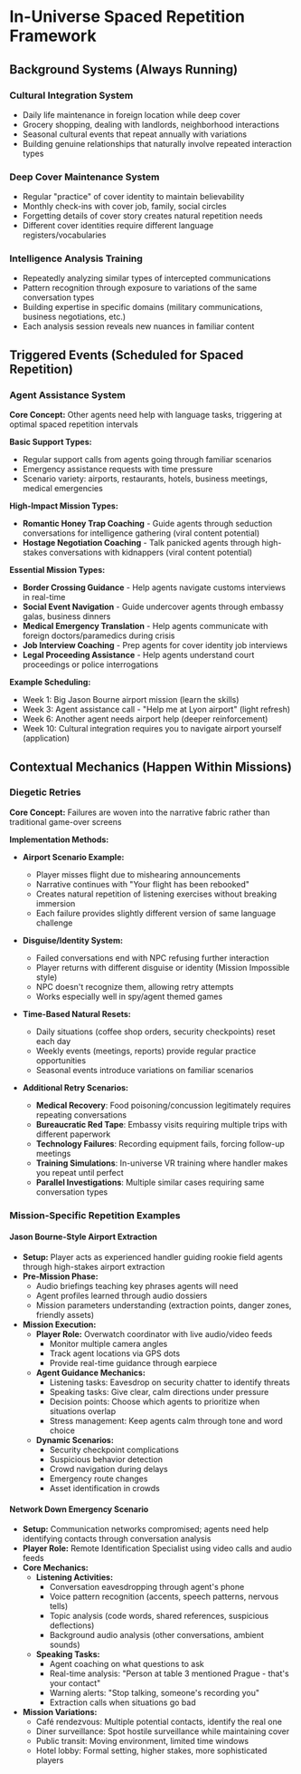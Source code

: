 # In-Universe Spaced Repetition Framework

## Background Systems (Always Running)

### Cultural Integration System

- Daily life maintenance in foreign location while deep cover
- Grocery shopping, dealing with landlords, neighborhood interactions
- Seasonal cultural events that repeat annually with variations
- Building genuine relationships that naturally involve repeated interaction types

### Deep Cover Maintenance System

- Regular "practice" of cover identity to maintain believability
- Monthly check-ins with cover job, family, social circles
- Forgetting details of cover story creates natural repetition needs
- Different cover identities require different language registers/vocabularies

### Intelligence Analysis Training

- Repeatedly analyzing similar types of intercepted communications
- Pattern recognition through exposure to variations of the same conversation types
- Building expertise in specific domains (military communications, business negotiations, etc.)
- Each analysis session reveals new nuances in familiar content

## Triggered Events (Scheduled for Spaced Repetition)

### Agent Assistance System

**Core Concept:** Other agents need help with language tasks, triggering at optimal spaced repetition intervals

**Basic Support Types:**

- Regular support calls from agents going through familiar scenarios
- Emergency assistance requests with time pressure
- Scenario variety: airports, restaurants, hotels, business meetings, medical emergencies

**High-Impact Mission Types:**

- **Romantic Honey Trap Coaching** - Guide agents through seduction conversations for intelligence gathering (viral content potential)
- **Hostage Negotiation Coaching** - Talk panicked agents through high-stakes conversations with kidnappers (viral content potential)

**Essential Mission Types:**

- **Border Crossing Guidance** - Help agents navigate customs interviews in real-time
- **Social Event Navigation** - Guide undercover agents through embassy galas, business dinners
- **Medical Emergency Translation** - Help agents communicate with foreign doctors/paramedics during crisis
- **Job Interview Coaching** - Prep agents for cover identity job interviews
- **Legal Proceeding Assistance** - Help agents understand court proceedings or police interrogations

**Example Scheduling:**

- Week 1: Big Jason Bourne airport mission (learn the skills)
- Week 3: Agent assistance call - "Help me at Lyon airport" (light refresh)
- Week 6: Another agent needs airport help (deeper reinforcement)
- Week 10: Cultural integration requires you to navigate airport yourself (application)

## Contextual Mechanics (Happen Within Missions)

### Diegetic Retries

**Core Concept:** Failures are woven into the narrative fabric rather than traditional game-over screens

**Implementation Methods:**

- **Airport Scenario Example:**
  - Player misses flight due to mishearing announcements
  - Narrative continues with "Your flight has been rebooked"
  - Creates natural repetition of listening exercises without breaking immersion
  - Each failure provides slightly different version of same language challenge

- **Disguise/Identity System:**
  - Failed conversations end with NPC refusing further interaction
  - Player returns with different disguise or identity (Mission Impossible style)
  - NPC doesn't recognize them, allowing retry attempts
  - Works especially well in spy/agent themed games

- **Time-Based Natural Resets:**
  - Daily situations (coffee shop orders, security checkpoints) reset each day
  - Weekly events (meetings, reports) provide regular practice opportunities
  - Seasonal events introduce variations on familiar scenarios

- **Additional Retry Scenarios:**
  - **Medical Recovery**: Food poisoning/concussion legitimately requires repeating conversations
  - **Bureaucratic Red Tape**: Embassy visits requiring multiple trips with different paperwork
  - **Technology Failures**: Recording equipment fails, forcing follow-up meetings
  - **Training Simulations**: In-universe VR training where handler makes you repeat until perfect
  - **Parallel Investigations**: Multiple similar cases requiring same conversation types

### Mission-Specific Repetition Examples

#### Jason Bourne-Style Airport Extraction

- **Setup:** Player acts as experienced handler guiding rookie field agents through high-stakes airport extraction
- **Pre-Mission Phase:**
  - Audio briefings teaching key phrases agents will need
  - Agent profiles learned through audio dossiers
  - Mission parameters understanding (extraction points, danger zones, friendly assets)
- **Mission Execution:**
  - **Player Role:** Overwatch coordinator with live audio/video feeds
    - Monitor multiple camera angles
    - Track agent locations via GPS dots
    - Provide real-time guidance through earpiece
  - **Agent Guidance Mechanics:**
    - Listening tasks: Eavesdrop on security chatter to identify threats
    - Speaking tasks: Give clear, calm directions under pressure
    - Decision points: Choose which agents to prioritize when situations overlap
    - Stress management: Keep agents calm through tone and word choice
  - **Dynamic Scenarios:**
    - Security checkpoint complications
    - Suspicious behavior detection
    - Crowd navigation during delays
    - Emergency route changes
    - Asset identification in crowds

#### Network Down Emergency Scenario

- **Setup:** Communication networks compromised; agents need help identifying contacts through conversation analysis
- **Player Role:** Remote Identification Specialist using video calls and audio feeds
- **Core Mechanics:**
  - **Listening Activities:**
    - Conversation eavesdropping through agent's phone
    - Voice pattern recognition (accents, speech patterns, nervous tells)
    - Topic analysis (code words, shared references, suspicious deflections)
    - Background audio analysis (other conversations, ambient sounds)
  - **Speaking Tasks:**
    - Agent coaching on what questions to ask
    - Real-time analysis: "Person at table 3 mentioned Prague - that's your contact"
    - Warning alerts: "Stop talking, someone's recording you"
    - Extraction calls when situations go bad
- **Mission Variations:**
  - Café rendezvous: Multiple potential contacts, identify the real one
  - Diner surveillance: Spot hostile surveillance while maintaining cover
  - Public transit: Moving environment, limited time windows
  - Hotel lobby: Formal setting, higher stakes, more sophisticated players
